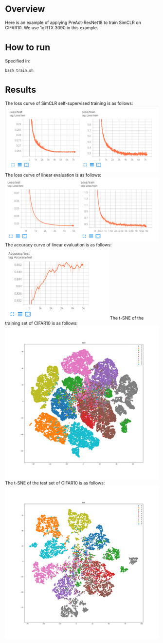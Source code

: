 # Overview

Here is an example of applying PreAct-ResNet18 to train SimCLR on CIFAR10. We use 1x RTX 3090 in this example. 

# How to run
Specified in:
```shell
bash train.sh
```

# Results
The loss curve of SimCLR self-supervised training is as follows:
![SimCLR Loss Curve](./ssl_loss.png)
The loss curve of linear evaluation is as follows:
![Linear Evaluation Loss Curve](./linear_eval_loss.png)
The accuracy curve of linear evaluation is as follows:
![Linear Evaluation Accuracy](./linear_eval_acc.png)
The t-SNE of the training set of CIFAR10 is as follows:
![train tSNE](./train_tsne.png)
The t-SNE of the test set of CIFAR10 is as follows:
![test tSNE](./test_tsne.png)